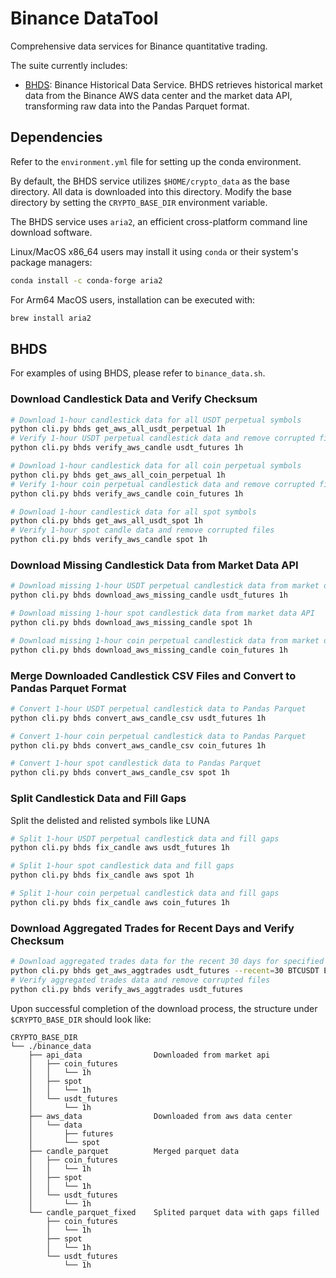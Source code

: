 # Binance DataTool

Comprehensive data services for Binance quantitative trading.

The suite currently includes:
- [BHDS](#bhds): Binance Historical Data Service. BHDS retrieves historical market data from the Binance AWS data center and the market data API, transforming raw data into the Pandas Parquet format.

## Dependencies

Refer to the `environment.yml` file for setting up the conda environment.

By default, the BHDS service utilizes `$HOME/crypto_data` as the base directory. All data is downloaded into this directory. Modify the base directory by setting the `CRYPTO_BASE_DIR` environment variable.

The BHDS service uses `aria2`, an efficient cross-platform command line download software. 

Linux/MacOS x86_64 users may install it using `conda` or their system's package managers:

``` bash
conda install -c conda-forge aria2
```

For Arm64 MacOS users, installation can be executed with:

``` bash
brew install aria2
```

## BHDS

For examples of using BHDS, please refer to `binance_data.sh`.

### Download Candlestick Data and Verify Checksum

```bash
# Download 1-hour candlestick data for all USDT perpetual symbols
python cli.py bhds get_aws_all_usdt_perpetual 1h
# Verify 1-hour USDT perpetual candlestick data and remove corrupted files
python cli.py bhds verify_aws_candle usdt_futures 1h

# Download 1-hour candlestick data for all coin perpetual symbols
python cli.py bhds get_aws_all_coin_perpetual 1h
# Verify 1-hour coin perpetual candlestick data and remove corrupted files
python cli.py bhds verify_aws_candle coin_futures 1h

# Download 1-hour candlestick data for all spot symbols
python cli.py bhds get_aws_all_usdt_spot 1h
# Verify 1-hour spot candle data and remove corrupted files
python cli.py bhds verify_aws_candle spot 1h
```

### Download Missing Candlestick Data from Market Data API

```bash
# Download missing 1-hour USDT perpetual candlestick data from market data API 
python cli.py bhds download_aws_missing_candle usdt_futures 1h

# Download missing 1-hour spot candlestick data from market data API
python cli.py bhds download_aws_missing_candle spot 1h

# Download missing 1-hour coin perpetual candlestick data from market data API
python cli.py bhds download_aws_missing_candle coin_futures 1h
```

### Merge Downloaded Candlestick CSV Files and Convert to Pandas Parquet Format

```bash
# Convert 1-hour USDT perpetual candlestick data to Pandas Parquet
python cli.py bhds convert_aws_candle_csv usdt_futures 1h

# Convert 1-hour coin perpetual candlestick data to Pandas Parquet
python cli.py bhds convert_aws_candle_csv coin_futures 1h

# Convert 1-hour spot candlestick data to Pandas Parquet
python cli.py bhds convert_aws_candle_csv spot 1h
```

### Split Candlestick Data and Fill Gaps

Split the delisted and relisted symbols like LUNA

```bash
# Split 1-hour USDT perpetual candlestick data and fill gaps
python cli.py bhds fix_candle aws usdt_futures 1h

# Split 1-hour spot candlestick data and fill gaps
python cli.py bhds fix_candle aws spot 1h

# Split 1-hour coin perpetual candlestick data and fill gaps
python cli.py bhds fix_candle aws coin_futures 1h
```

### Download Aggregated Trades for Recent Days and Verify Checksum

```bash
# Download aggregated trades data for the recent 30 days for specified symbols
python cli.py bhds get_aws_aggtrades usdt_futures --recent=30 BTCUSDT ETHUSDT
# Verify aggregated trades data and remove corrupted files
python cli.py bhds verify_aws_aggtrades usdt_futures
```

Upon successful completion of the download process, the structure under `$CRYPTO_BASE_DIR` should look like:

```
CRYPTO_BASE_DIR
└── ./binance_data
    ├── api_data                Downloaded from market api
    │   ├── coin_futures
    │   │   └── 1h
    │   ├── spot
    │   │   └── 1h
    │   └── usdt_futures
    │       └── 1h
    ├── aws_data                Downloaded from aws data center
    │   └── data
    │       ├── futures
    │       └── spot
    ├── candle_parquet          Merged parquet data
    │   ├── coin_futures
    │   │   └── 1h
    │   ├── spot
    │   │   └── 1h
    │   └── usdt_futures
    │       └── 1h
    └── candle_parquet_fixed    Splited parquet data with gaps filled
        ├── coin_futures
        │   └── 1h
        ├── spot
        │   └── 1h
        └── usdt_futures
            └── 1h
```
